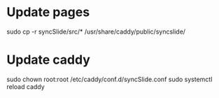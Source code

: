 # Update pages
sudo cp -r syncSlide/src/* /usr/share/caddy/public/syncslide/

# Update caddy
sudo chown root:root /etc/caddy/conf.d/syncSlide.conf
sudo systemctl reload caddy